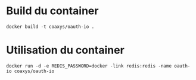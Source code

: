 Build du container
==================
```
docker build -t coaxys/oauth-io .
```

Utilisation du container
========================
```
docker run -d -e REDIS_PASSWORD=docker -link redis:redis -name oauth-io coaxys/oauth-io
```
